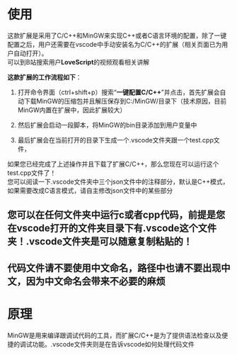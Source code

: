 # 使用

这款扩展是采用了C/C++和MinGW来实现C++或者C语言环境的配置，除了一键配置之后，用户还需要在vscode中手动安装名为C/C++的扩展（相关页面已为用户自动打开）。</br>
可以到B站搜索用户**LoveScript**的视频观看相关讲解

**这款扩展的工作流程如下**：</br>

1. 打开命令界面（ctrl+shift+p）搜索“**一键配置C/C++**”并点击，首先扩展会自动下载MinGW的压缩包并且解压保存到C:/MinGW/目录下（技术原因，目前MinGW内置在扩展中，因此扩展较大）

2. 然后扩展会启动一段脚本，将MinGW的bin目录添加到用户变量中

3. 最后扩展会在当前打开的目录下生成一个.vscode文件夹跟一个test.cpp文件，</br>

如果您已经完成了上述操作并且下载了扩展C/C++，那么您现在可以运行这个test.cpp文件了！</br>
您可以阅读一下.vscode文件夹中三个json文件中的注释部分，默认是C++模式，如果需要改成C语言模式，请自主修改json文件中的某些部分
## 您可以在任何文件夹中运行c或者cpp代码，前提是您在vscode打开的文件夹目录下有.vscode这个文件夹！.vscode文件夹是可以随意复制粘贴的！
## 代码文件请不要使用中文命名，路径中也请不要出现中文，因为中文命名会带来不必要的麻烦

# 原理

MinGW是用来编译跟调试代码的工具，而扩展C/C++是为了提供语法检查以及便捷的调试功能。.vscode文件夹则是在告诉vscode如何处理代码文件</br>
